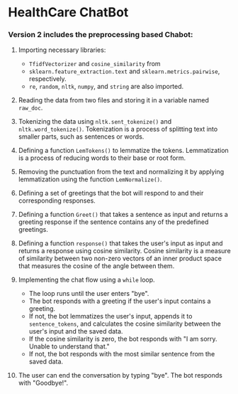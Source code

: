 # HealthCare ChatBot

### Version 2 includes the preprocessing based Chabot:

1. Importing necessary libraries:

    - `TfidfVectorizer` and `cosine_similarity` from
    - `sklearn.feature_extraction.text` and `sklearn.metrics.pairwise`, respectively.
    - `re`, `random`, `nltk`, `numpy`, and `string` are also imported.

2. Reading the data from two files and storing it in a variable named `raw_doc`.

3. Tokenizing the data using `nltk.sent_tokenize()` and `nltk.word_tokenize()`.
   Tokenization is a process of splitting text into smaller parts, such as sentences or words.

4. Defining a function `LemTokens()` to lemmatize the tokens. Lemmatization is a process of reducing words to their base or root form.

5. Removing the punctuation from the text and normalizing it by applying lemmatization using the function `LemNormalize()`.
   >
6. Defining a set of greetings that the bot will respond to and their corresponding responses.

7. Defining a function `Greet()` that takes a sentence as input and returns a greeting response if the sentence contains any of the predefined greetings.

8. Defining a function `response()` that takes the user's input as input and returns a response using cosine similarity. Cosine similarity is a measure of similarity between two non-zero vectors of an inner product space that measures the cosine of the angle between them.

9. Implementing the chat flow using a `while` loop.

    - The loop runs until the user enters "bye".
    - The bot responds with a greeting if the user's input contains a greeting.
    - If not, the bot lemmatizes the user's input, appends it to `sentence_tokens`, and calculates the cosine similarity between the user's input and the saved data.
    - If the cosine similarity is zero, the bot responds with "I am sorry. Unable to understand that."
    - If not, the bot responds with the most similar sentence from the saved data.

10. The user can end the conversation by typing "bye". The bot responds with "Goodbye!".